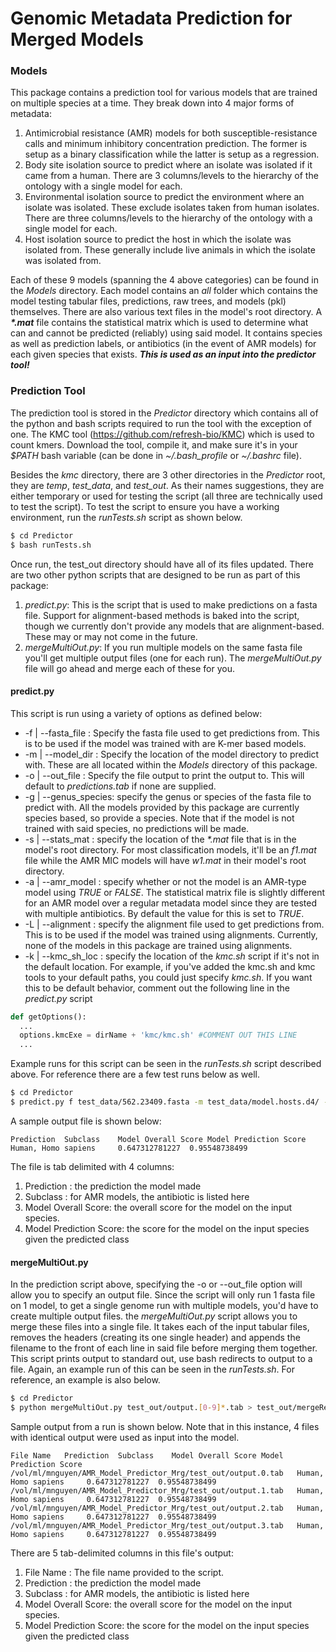 # Genomic Metadata Prediction for Merged Models

### Models

This package contains a prediction tool for various models that are trained on multiple species at a time.  They break down into 4 major forms of metadata:
1. Antimicrobial resistance (AMR) models for both susceptible-resistance calls and minimum inhibitory concentration prediction.  The former is setup as a binary classification while the latter is setup as a regression.
2. Body site isolation source to predict where an isolate was isolated if it came from a human.  There are 3 columns/levels to the hierarchy of the ontology with a single model for each.  
3. Environmental isolation source to predict the environment where an isolate was isolated.  These exclude isolates taken from human isolates.  There are three columns/levels to the hierarchy of the ontology with a single model for each.  
4. Host isolation source to predict the host in which the isolate was isolated from.  These generally include live animals in which the isolate was isolated from.  

Each of these 9 models (spanning the 4 above categories) can be found in the *Models* directory.  Each model contains an *all* folder which contains the model testing tabular files, predictions, raw trees, and models (pkl) themselves.  There are also various text files in the model's root directory.  A ***\*.mat*** file contains the statistical matrix which is used to determine what can and cannot be predicted (reliably) using said model.  It contains species as well as prediction labels, or antibiotics (in the event of AMR models) for each given species that exists.  ***This is used as an input into the predictor tool!***  

### Prediction Tool

The prediction tool is stored in the *Predictor* directory which contains all of the python and bash scripts required to run the tool with the exception of one.  The KMC tool (https://github.com/refresh-bio/KMC) which is used to count kmers.  Download the tool, compile it, and make sure it's in your *$PATH* bash variable (can be done in *~/.bash_profile* or *~/.bashrc* file).  

Besides the *kmc* directory, there are 3 other directories in the *Predictor* root, they are *temp*, *test_data*, and *test_out*.  As their names suggestions, they are either temporary or used for testing the script (all three are technically used to test the script).  To test the script to ensure you have a working environment, run the *runTests.sh* script as shown below.

```bash
$ cd Predictor
$ bash runTests.sh
```

Once run, the test_out directory should have all of its files updated.  There are two other python scripts that are designed to be run as part of this package:
1. *predict.py*: This is the script that is used to make predictions on a fasta file.  Support for alignment-based methods is baked into the script, though we currently don't provide any models that are alignment-based.  These may or may not come in the future.  
2. *mergeMultiOut.py*: If you run multiple models on the same fasta file you'll get multiple output files (one for each run).  The *mergeMultiOut.py* file will go ahead and merge each of these for you.  

#### predict.py

This script is run using a variety of options as defined below:
- -f | --fasta_file : Specify the fasta file used to get predictions from.  This is to be used if the model was trained with are K-mer based models.
- -m | --model_dir : Specify the location of the model directory to predict with.  These are all located within the *Models* directory of this package.
- -o | --out_file : Specify the file output to print the output to.  This will default to *predictions.tab* if none are supplied.  
- -g | --genus_species: specify the genus or species of the fasta file to predict with.  All the models provided by this package are currently species based, so provide a species.  Note that if the model is not trained with said species, no predictions will be made.  
- -s | --stats_mat : specify the location of the *\*.mat* file that is in the model's root directory.  For most classification models, it'll be an *f1.mat* file while the AMR MIC models will have *w1.mat* in their model's root directory.  
- -a | --amr_model : specify whether or not the model is an AMR-type model using *TRUE* or *FALSE*.  The statistical matrix file is slightly different for an AMR model over a regular metadata model since they are tested with multiple antibiotics.  By default the value for this is set to *TRUE*.  
- -L | --alignment : specify the alignment file used to get predictions from.  This is to be used if the model was trained using alignments.  Currently, none of the models in this package are trained using alignments.  
- -k | --kmc_sh_loc : specify the location of the *kmc.sh* script if it's not in the default location.  For example, if you've added the kmc.sh and kmc tools to your default paths, you could just specify *kmc.sh*.  If you want this to be default behavior, comment out the following line in the *predict.py* script

```python
def getOptions():
  ...
  options.kmcExe = dirName + 'kmc/kmc.sh' #COMMENT OUT THIS LINE
  ...
```

Example runs for this script can be seen in the *runTests.sh* script described above.  For reference there are a few test runs below as well.

```bash
$ cd Predictor
$ predict.py f test_data/562.23409.fasta -m test_data/model.hosts.d4/ -T temp -o test_out/output.$i.tab -g 'Escherichia coli' -s test_data/model.hosts.d4/f1.mat -a false
```

A sample output file is shown below:

```
Prediction	Subclass	Model Overall Score	Model Prediction Score
Human, Homo sapiens		0.647312781227	0.95548738499
```

The file is tab delimited with 4 columns:
1. Prediction : the prediction the model made
2. Subclass : for AMR models, the antibiotic is listed here
3. Model Overall Score: the overall score for the model on the input species.
4. Model Prediction Score: the score for the model on the input species given the predicted class

#### mergeMultiOut.py

In the prediction script above, specifying the -o or --out_file option will allow you to specify an output file.  Since the script will only run 1 fasta file on 1 model, to get a single genome run with multiple models, you'd have to create multiple output files.  the *mergeMultiOut.py* script allows you to merge these files into a single file.  It takes each of the input tabular files, removes the headers (creating its one single header) and appends the filename to the front of each line in said file before merging them together.  This script prints output to standard out, use bash redirects to output to a file.  Again, an example run of this can be seen in the *runTests.sh*.  For reference, an example is also below.  

```bash
$ cd Predictor
$ python mergeMultiOut.py test_out/output.[0-9]*.tab > test_out/mergeRes.tab
```

Sample output from a run is shown below.  Note that in this instance, 4 files with identical output were used as input into the model.

```
File Name	Prediction	Subclass	Model Overall Score	Model Prediction Score
/vol/ml/mnguyen/AMR_Model_Predictor_Mrg/test_out/output.0.tab	Human, Homo sapiens		0.647312781227	0.95548738499
/vol/ml/mnguyen/AMR_Model_Predictor_Mrg/test_out/output.1.tab	Human, Homo sapiens		0.647312781227	0.95548738499
/vol/ml/mnguyen/AMR_Model_Predictor_Mrg/test_out/output.2.tab	Human, Homo sapiens		0.647312781227	0.95548738499
/vol/ml/mnguyen/AMR_Model_Predictor_Mrg/test_out/output.3.tab	Human, Homo sapiens		0.647312781227	0.95548738499
```

There are 5 tab-delimited columns in this file's output:
1. File Name : The file name provided to the script.
2. Prediction : the prediction the model made
3. Subclass : for AMR models, the antibiotic is listed here
4. Model Overall Score: the overall score for the model on the input species.
5. Model Prediction Score: the score for the model on the input species given the predicted class
